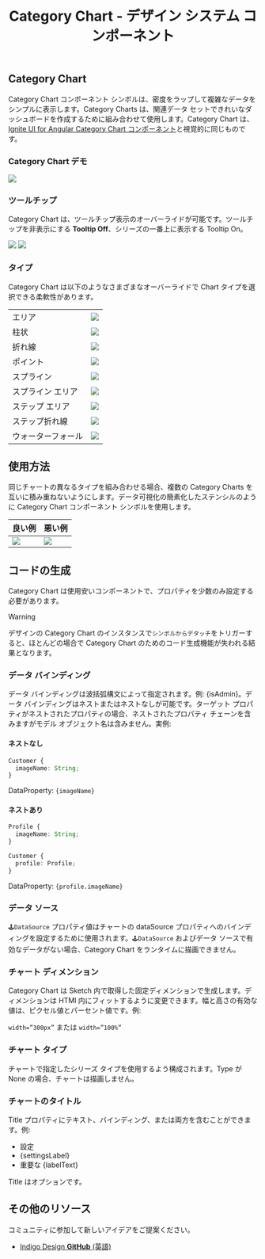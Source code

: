 ﻿---
title: Category Chart - デザイン システム コンポーネント
_description: Category Chart コンポーネント シンボルは、複雑なデータをシンプルに表示します。
_keywords: デザイン システム, Sketch, Ignite UI for Angular, コンポーネント, UI ライブラリ, ウィジェット
_language: ja
---

## Category Chart

Category Chart コンポーネント シンボルは、密度をラップして複雑なデータをシンプルに表示します。Category Charts は、関連データ セットできれいなダッシュボードを作成するために組み合わせて使用します。Category Chart は、[Ignite UI for Angular Category Chart コンポーネント](https://jp.infragistics.com/products/ignite-ui-angular/angular/components/categorychart.html)と視覚的に同じものです。

### Category Chart デモ

<img src="../images/chart_category_demo.png" srcset="../images/chart_category_demo@2x.png 2x" />

### ツールチップ

Category Chart は、ツールチップ表示のオーバーライドが可能です。ツールチップを非表示にする **Tooltip Off**、シリーズの一番上に表示する Tooltip On。

<img src="../images/chart_category_tooltip-off.png" srcset="../images/chart_category_tooltip-off@2x.png 2x" />
<img src="../images/chart_category_tooltip-on.png" srcset="../images/chart_category_tooltip-on@2x.png 2x" />

### タイプ

Category Chart は以下のようなさまざまなオーバーライドで Chart タイプを選択できる柔軟性があります。

|                    |                                                                                                                |
| ------------------ | -------------------------------------------------------------------------------------------------------------- |
| エリア             | <img src="../images/chart_category_area.png" srcset="../images/chart_category_area@2x.png 2x" />               |
| 柱状               | <img src="../images/chart_category_column.png" srcset="../images/chart_category_column@2x.png 2x" />           |
| 折れ線             | <img src="../images/chart_category_line.png" srcset="../images/chart_category_line@2x.png 2x" />               |
| ポイント           | <img src="../images/chart_category_point.png" srcset="../images/chart_category_point@2x.png 2x" />             |
| スプライン         | <img src="../images/chart_category_spline.png" srcset="../images/chart_category_spline@2x.png 2x" />           |
| スプライン エリア  | <img src="../images/chart_category_spline-area.png" srcset="../images/chart_category_spline-area@2x.png 2x" /> |
| ステップ エリア    | <img src="../images/chart_category_step-area.png" srcset="../images/chart_category_step-area@2x.png 2x" />     |
| ステップ折れ線     | <img src="../images/chart_category_step-line.png" srcset="../images/chart_category_step-line@2x.png 2x" />     |
| ウォーターフォール | <img src="../images/chart_category_waterfall.png" srcset="../images/chart_category_waterfall@2x.png 2x" />     |

## 使用方法

同じチャートの異なるタイプを組み合わせる場合、複数の Category Charts を互いに積み重ねないようにします。データ可視化の簡素化したステンシルのように Category Chart コンポーネント シンボルを使用します。

| 良い例                                                                                         | 悪い例                                                                                             |
| ---------------------------------------------------------------------------------------------- | -------------------------------------------------------------------------------------------------- |
| <img src="../images/chart_category_do1.png" srcset="../images/chart_category_do1@2x.png 2x" /> | <img src="../images/chart_category_dont1.png" srcset="../images/chart_category_dont1@2x.png 2x" /> |

## コードの生成

Category Chart は使用安いコンポーネントで、プロパティを少数のみ設定する必要があります。

> [!WARNING]
> デザインの Category Chart のインスタンスで`シンボルからデタッチ`をトリガーすると、ほとんどの場合で Category Chart のためのコード生成機能が失われる結果となります。

### データ バインディング

データ バインディングは波括弧構文によって指定されます。例: {isAdmin}。データ バインディングはネストまたはネストなしが可能です。ターゲット プロパティがネストされたプロパティの場合、ネストされたプロパティ チェーンを含みますがモデル オブジェクト名は含みません。実例:

#### ネストなし

```typescript
Customer {
  imageName: String;
}
```

DataProperty: `{imageName}`

#### ネストあり

```typescript
Profile {
  imageName: String;
}

Customer {
  profile: Profile;
}
```

DataProperty: `{profile.imageName}`

### データ ソース

`🕹️DataSource` プロパティ値はチャートの dataSource プロパティへのバインディングを設定するために使用されます。`🕹️DataSource` およびデータ ソースで有効なデータがない場合、Category Chart をランタイムに描画できません。

### チャート ディメンション

Category Chart は Sketch 内で取得した固定ディメンションで生成します。ディメンションは HTMl 内にフィットするように変更できます。幅と高さの有効な値は、ピクセル値とパーセント値です。例:

`width=”300px”` または `width=”100%”`

### チャート タイプ

チャートで指定したシリーズ タイプを使用するよう構成されます。Type が None の場合、チャートは描画しません。

### チャートのタイトル

Title プロパティにテキスト、バインディング、または両方を含むことができます。例:

- 設定
- {settingsLabel}
- 重要な {labelText}

Title はオプションです。

## その他のリソース

コミュニティに参加して新しいアイデアをご提案ください。

- [Indigo Design **GitHub** (英語)](https://github.com/IgniteUI/design-system-docfx)
